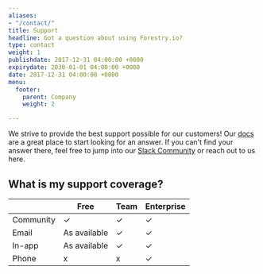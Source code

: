 ```yaml
---
aliases:
- "/contact/"
title: Support
headline: Got a question about using Forestry.io?
type: contact
weight: 1
publishdate: 2017-12-31 04:00:00 +0000
expirydate: 2030-01-01 04:00:00 +0000
date: 2017-12-31 04:00:00 +0000
menu:
  footer:
    parent: Company
    weight: 2

---
```

We strive to provide the best support possible for our customers! Our [docs](/docs/) are a great place to start looking for an answer. If you can't find your answer there, feel free to jump into our [Slack Community](https://forestry.io/blog/post/join-our-slack-community/) or reach out to us here.

## What is my support coverage?

|  | Free | Team | Enterprise |
| --- | --- | --- | --- |
| Community | ✓ | ✓ | ✓ |
| Email | As available | ✓ | ✓ |
| In-app | As available | ✓ | ✓ |
| Phone | ⅹ | ⅹ | ✓ |